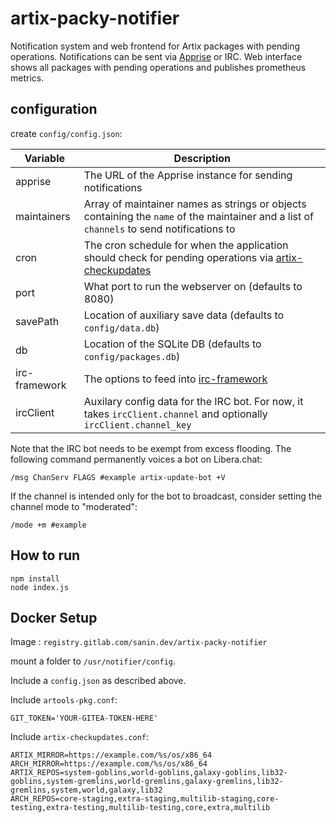 # artix-packy-notifier

Notification system and web frontend for Artix packages with pending operations. Notifications can be sent via
[Apprise](https://github.com/caronc/apprise/wiki#notification-services) or IRC. Web interface shows all packages with pending operations
and publishes prometheus metrics.

## configuration

create `config/config.json`:

| Variable        | Description                                                                                                           |
|-----------------|-----------------------------------------------------------------------------------------------------------------------|
| apprise | The URL of the Apprise instance for sending notifications |
| maintainers | Array of maintainer names as strings or objects containing the `name` of the maintainer and a list of `channels` to send notifications to |
| cron | The cron schedule for when the application should check for pending operations via [artix-checkupdates](https://gitea.artixlinux.org/artix/artix-checkupdates) |
| port | What port to run the webserver on (defaults to 8080) |
| savePath | Location of auxiliary save data (defaults to `config/data.db`) |
| db | Location of the SQLite DB (defaults to `config/packages.db`) |
| irc-framework | The options to feed into [irc-framework](https://github.com/kiwiirc/irc-framework/blob/master/docs/clientapi.md) |
| ircClient | Auxilary config data for the IRC bot. For now, it takes `ircClient.channel` and optionally `ircClient.channel_key` |

Note that the IRC bot needs to be exempt from excess flooding. The following command permanently voices a bot on Libera.chat:
```
/msg ChanServ FLAGS #example artix-update-bot +V
```
If the channel is intended only for the bot to broadcast, consider setting the channel mode to "moderated":
```
/mode +m #example
```

## How to run

```
npm install
node index.js
```

## Docker Setup

Image : `registry.gitlab.com/sanin.dev/artix-packy-notifier`

mount a folder to `/usr/notifier/config`.

Include a `config.json` as described above.

Include `artools-pkg.conf`:
```
GIT_TOKEN='YOUR-GITEA-TOKEN-HERE'
```

Include `artix-checkupdates.conf`:
```
ARTIX_MIRROR=https://example.com/%s/os/x86_64
ARCH_MIRROR=https://example.com/%s/os/x86_64
ARTIX_REPOS=system-goblins,world-goblins,galaxy-goblins,lib32-goblins,system-gremlins,world-gremlins,galaxy-gremlins,lib32-gremlins,system,world,galaxy,lib32
ARCH_REPOS=core-staging,extra-staging,multilib-staging,core-testing,extra-testing,multilib-testing,core,extra,multilib
```